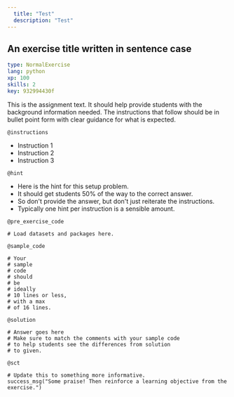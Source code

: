 ```yaml
---
  title: "Test"
  description: "Test"
---
```


## An exercise title written in sentence case

```yaml
type: NormalExercise 
lang: python
xp: 100 
skills: 2
key: 932994430f   
```


This is the assignment text. It should help provide students with the background information needed.
The instructions that follow should be in bullet point form with clear guidance for what is expected.


`@instructions`
- Instruction 1
- Instruction 2
- Instruction 3

`@hint`
- Here is the hint for this setup problem. 
- It should get students 50% of the way to the correct answer.
- So don't provide the answer, but don't just reiterate the instructions.
- Typically one hint per instruction is a sensible amount.

`@pre_exercise_code`
```{python}
# Load datasets and packages here.
```
`@sample_code`
```{python}
# Your
# sample
# code
# should
# be
# ideally
# 10 lines or less,
# with a max
# of 16 lines.
```
`@solution`
```{python}
# Answer goes here
# Make sure to match the comments with your sample code
# to help students see the differences from solution
# to given.
```
`@sct`
```{python}
# Update this to something more informative.
success_msg("Some praise! Then reinforce a learning objective from the exercise.")
```